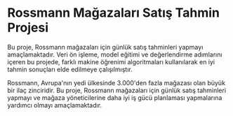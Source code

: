 # Rossmann Mağazaları Satış Tahmin Projesi

Bu proje, Rossmann mağazaları için günlük satış tahminleri yapmayı amaçlamaktadır. Veri ön işleme, model eğitimi ve değerlendirme adımlarını içeren bu projede, farklı makine öğrenimi algoritmaları kullanılarak en iyi tahmin sonuçları elde edilmeye çalışılmıştır.

Rossmann, Avrupa'nın yedi ülkesinde 3.000'den fazla mağazası olan büyük bir ilaç zinciridir. Bu proje, Rossmann mağazaları için günlük satış tahminleri yapmayı ve mağaza yöneticilerine daha iyi iş gücü planlaması yapmalarına yardımcı olmayı amaçlamaktadır.



